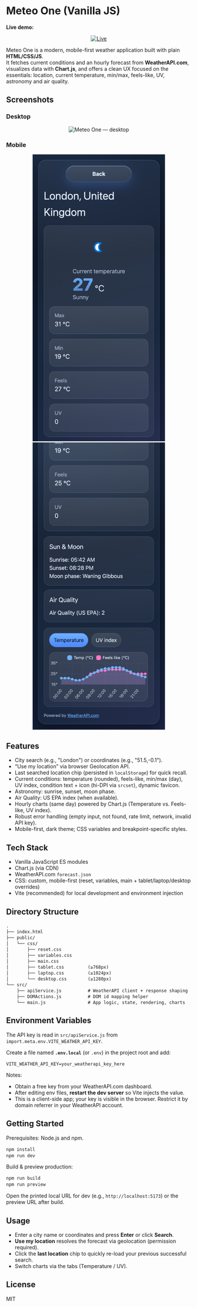 # Meteo One (Vanilla JS)

**Live demo:**

<p align="center">
  <a href="https://meteo-one-blaszczakdevs-projects.vercel.app">
    <img alt="Live" src="https://img.shields.io/badge/Live-vercel.app-000?logo=vercel&logoColor=white">
  </a>
</p>

Meteo One is a modern, mobile-first weather application built with plain **HTML/CSS/JS**.  
It fetches current conditions and an hourly forecast from **WeatherAPI.com**, visualizes data with **Chart.js**, and offers a clean UX focused on the essentials: location, current temperature, min/max, feels-like, UV, astronomy and air quality.

## Screenshots

### Desktop

<p align="center">
  <img src="public/screenshot-desktop.png" alt="Meteo One — desktop" width="1000">
</p>

### Mobile

<p align="center">
  <img src="public/screenshot-mobile-hero.png" alt="Meteo One — mobile hero" width="360">
  <img src="public/screenshot-mobile-charts.png" alt="Meteo One — mobile charts" width="360">
</p>

## Features

- City search (e.g., "London") or coordinates (e.g., "51.5,-0.1").
- “Use my location” via browser Geolocation API.
- Last searched location chip (persisted in `localStorage`) for quick recall.
- Current conditions: temperature (rounded), feels-like, min/max (day), UV index, condition text + icon (hi-DPI via `srcset`), dynamic favicon.
- Astronomy: sunrise, sunset, moon phase.
- Air Quality: US EPA index (when available).
- Hourly charts (same day) powered by Chart.js (Temperature vs. Feels-like, UV index).
- Robust error handling (empty input, not found, rate limit, network, invalid API key).
- Mobile-first, dark theme; CSS variables and breakpoint-specific styles.

## Tech Stack

- Vanilla JavaScript ES modules
- Chart.js (via CDN)
- WeatherAPI.com `forecast.json`
- CSS: custom, mobile-first (reset, variables, main + tablet/laptop/desktop overrides)
- Vite (recommended) for local development and environment injection

## Directory Structure

```text
.
├── index.html
├── public/
│   └── css/
│       ├── reset.css
│       ├── variables.css
│       ├── main.css
│       ├── tablet.css         (≥768px)
│       ├── laptop.css         (≥1024px)
│       └── desktop.css        (≥1280px)
└── src/
    ├── apiService.js          # WeatherAPI client + response shaping
    ├── DOMActions.js          # DOM id mapping helper
    └── main.js                # App logic, state, rendering, charts
```

## Environment Variables

The API key is read in `src/apiService.js` from `import.meta.env.VITE_WEATHER_API_KEY`.

Create a file named **`.env.local`** (or `.env`) in the project root and add:

```env
VITE_WEATHER_API_KEY=your_weatherapi_key_here
```

Notes:

- Obtain a free key from your WeatherAPI.com dashboard.
- After editing env files, **restart the dev server** so Vite injects the value.
- This is a client-side app; your key is visible in the browser. Restrict it by domain referrer in your WeatherAPI account.

## Getting Started

Prerequisites: Node.js and npm.

```bash
npm install
npm run dev
```

Build & preview production:

```bash
npm run build
npm run preview
```

Open the printed local URL for dev (e.g., `http://localhost:5173`) or the preview URL after build.

## Usage

- Enter a city name or coordinates and press **Enter** or click **Search**.
- **Use my location** resolves the forecast via geolocation (permission required).
- Click the **last location** chip to quickly re-load your previous successful search.
- Switch charts via the tabs (Temperature / UV).

## License

MIT

